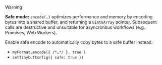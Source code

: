 > [!WARNING]
> **Safe mode:** `encode(…)` optimizes performance and memory by encoding bytes
> into a shared buffer, and returning a `Uint8Array` pointer. Subsequent calls
> are destructive and unsuitable for asyncronous workflows (e.g. Promises, Web Workers).
>
> Enable safe encode to automatically copy bytes to a safe buffer instead:
> - `myFormat.encode({ /*…*/ }, true )`
> - `setTinybufConfig({ safe: true })`
